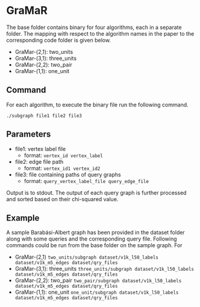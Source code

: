 # GraMaR

The base folder contains binary for four algorithms, each in a separate folder.
The mapping with respect to the algorithm names in the paper to the corresponding code folder is given below.

* GraMar-(2,1): two_units
* GraMar-(3,1): three_units
* GraMar-(2,2): two_pair
* GraMar-(1,1): one_unit

## Command
For each algorithm, to execute the binary file run the following command.

```./subgraph file1 file2 file3```

## Parameters
* file1: vertex label file
  - format: `vertex_id vertex_label`
* file2: edge file path
  - format: `vertex_id1 vertex_id2`
* file3: file containing paths of query graphs
  - format: `query_vertex_label_file query_edge_file`

Output is to stdout.
The output of each query graph is further processed and sorted based on their chi-squared value.

## Example
A sample Barabási-Albert graph has been provided in the dataset folder along with some queries and the corresponding query file.
Following commands could be run from the base folder on the sample graph. For
* GraMar-(2,1)
  ```two_units/subgraph dataset/v1k_l50_labels dataset/v1k_m5_edges dataset/qry_files```
* GraMar-(3,1): three_units
  ```three_units/subgraph dataset/v1k_l50_labels dataset/v1k_m5_edges dataset/qry_files```
* GraMar-(2,2): two_pair
  ```two_pair/subgraph dataset/v1k_l50_labels dataset/v1k_m5_edges dataset/qry_files```
* GraMar-(1,1): one_unit
  ```one_unit/subgraph dataset/v1k_l50_labels dataset/v1k_m5_edges dataset/qry_files```


